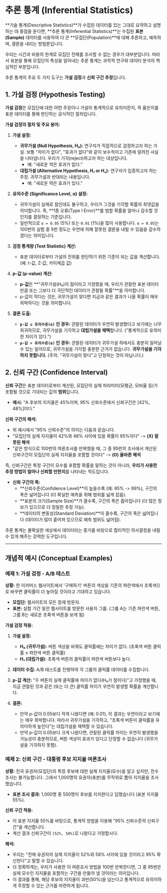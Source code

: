 # 추론 통계 (Inferential Statistics)

**기술 통계(Descriptive Statistics)**가 수집된 데이터를 있는 그대로 요약하고 설명하는 데 중점을 둔다면, **추론 통계(Inferential Statistics)**는 수집된 **표본(Sample)** 데이터를 사용하여 더 큰 **모집단(Population)**에 대해 추론하고, 예측하며, 결론을 내리는 방법론입니다.

우리는 시간과 비용의 한계로 모집단 전체를 조사할 수 없는 경우가 대부분입니다. 따라서 표본을 통해 모집단의 특성을 알아내는 추론 통계는 과학적 연구와 데이터 분석의 핵심적인 부분입니다.

추론 통계의 주요 두 가지 도구는 **가설 검정**과 **신뢰 구간 추정**입니다.

## 1. 가설 검정 (Hypothesis Testing)

**가설 검정**은 모집단에 대한 어떤 주장이나 가설이 통계적으로 유의미한지, 즉 옳은지를 표본 데이터를 통해 판단하는 공식적인 절차입니다.

**가설 검정의 절차 및 주요 용어:**

1.  **가설 설정:**
    - **귀무가설 (Null Hypothesis, H₀):** 연구자가 직접적으로 검정하고자 하는 가설. 보통 "차이가 없다", "효과가 없다"와 같이 보수적이고 기존에 알려진 사실을 나타냅니다. 우리가 기각(reject)하고자 하는 대상입니다.
      - 예: "새로운 약은 효과가 없다."
    - **대립가설 (Alternative Hypothesis, H₁ or Hₐ):** 연구자가 입증하고자 하는 주장. 귀무가설과 반대되는 내용입니다.
      - 예: "새로운 약은 효과가 있다."

2.  **유의수준 (Significance Level, α) 설정:**
    - 귀무가설이 실제로 참인데도 불구하고, 우리가 그것을 기각할 확률의 최댓값을 의미합니다. 즉, **1종 오류(Type I Error)**를 범할 확률을 얼마나 감수할 것인지를 결정하는 기준입니다.
    - 일반적으로 `α = 0.05` (5%) 또는 `0.01` (1%)을 많이 사용합니다. `α = 0.05`는 100번의 실험 중 5번 정도는 우연에 의해 잘못된 결론을 내릴 수 있음을 감수하겠다는 의미입니다.

3.  **검정 통계량 (Test Statistic) 계산:**
    - 표본 데이터로부터 가설의 진위를 판단하기 위한 기준이 되는 값을 계산합니다. (예: t-값, Z-값, 카이제곱 값)

4.  **p-값 (p-value) 계산:**
    - **p-값**은 **"귀무가설(H₀)이 참이라고 가정했을 때, 우리가 관찰한 표본 데이터만큼 또는 그보다 더 극단적인 데이터가 관찰될 확률"**을 의미합니다.
    - p-값이 작다는 것은, 귀무가설이 맞다면 지금과 같은 결과가 나올 확률이 매우 희박하다는 것을 의미합니다.

5.  **결론 도출:**
    - **`p-값 ≤ 유의수준(α)` 인 경우:** 관찰된 데이터가 우연히 발생했다고 보기에는 너무 희귀하므로, 귀무가설을 기각하고 **대립가설을 채택**합니다. ("통계적으로 유의미한 차이가 있다.")
    - **`p-값 > 유의수준(α)` 인 경우:** 관찰된 데이터가 귀무가설 하에서도 충분히 일어날 수 있는 일이므로, 귀무가설을 기각할 충분한 근거가 없습니다. **귀무가설을 기각하지 못합니다.** (주의: "귀무가설이 맞다"고 단정하는 것이 아닙니다.)

## 2. 신뢰 구간 (Confidence Interval)

**신뢰 구간**은 표본 데이터로부터 계산된, 모집단의 실제 파라미터(모평균, 모비율 등)가 포함될 것으로 기대되는 값의 **범위**입니다.

- **예시:** "A 후보의 지지율은 45%이며, 95% 신뢰수준에서 신뢰구간은 [42%, 48%]이다."

**신뢰 구간의 해석:**
- 위 예시에서 "95% 신뢰수준"의 의미는 다음과 같습니다.
- "모집단의 실제 지지율이 42%와 48% 사이에 있을 확률이 95%이다" -> **(X) 잘못된 해석**
- "같은 방식으로 100번의 여론조사를 반복했을 때, 그 중 95번의 조사에서 계산된 신뢰구간이 모집단의 실제 지지율을 포함할 것이다" -> **(O) 올바른 해석**

즉, 신뢰구간은 특정 구간이 모수를 포함할 확률을 말하는 것이 아니라, **우리가 사용한 추정 방법이 얼마나 신뢰할 만한지**를 나타내는 척도입니다.

- **신뢰 구간의 폭:**
  - **신뢰수준(Confidence Level)**이 높을수록 (예: 95% -> 99%), 구간의 폭은 넓어집니다 (더 확실한 예측을 위해 범위를 넓게 잡음).
  - **표본의 크기(Sample Size)**가 클수록, 구간의 폭은 좁아집니다 (더 많은 정보가 있으므로 더 정밀한 추정 가능).
  - **데이터의 변동성(Standard Deviation)**이 클수록, 구간의 폭은 넓어집니다 (데이터가 많이 흩어져 있으므로 예측 범위도 넓어짐).

추론 통계는 불확실한 세상에서 데이터라는 증거를 바탕으로 합리적인 의사결정을 내릴 수 있게 해주는 강력한 도구입니다.

---

## 개념적 예시 (Conceptual Examples)

### 예제 1: 가설 검정 - A/B 테스트

**상황:** 한 이커머스 웹사이트에서 '구매하기' 버튼의 색상을 기존의 파란색에서 초록색으로 바꾸면 클릭률이 더 높아질 것이라고 기대하고 있습니다.

- **모집단:** 웹사이트의 모든 잠재 방문자.
- **표본:** 실험 기간 동안 웹사이트를 방문한 사용자 그룹. (그룹 A는 기존 파란색 버튼, 그룹 B는 새로운 초록색 버튼을 보게 됨)

**가설 검정 적용:**
1.  **가설 설정:**
    - **H₀ (귀무가설):** 버튼 색상을 바꿔도 클릭률에는 차이가 없다. (초록색 버튼 클릭률 ≤ 파란색 버튼 클릭률)
    - **H₁ (대립가설):** 초록색 버튼의 클릭률이 파란색 버튼보다 높다.

2.  **데이터 수집:** A/B 테스트를 진행하여 각 그룹의 클릭률 데이터를 수집합니다.

3.  **p-값 계산:** "두 버튼의 실제 클릭률에 차이가 없다(H₀가 참이다)"고 가정했을 때, 지금 관찰된 것과 같은 (또는 더 큰) 클릭률 차이가 우연히 발생할 확률을 계산합니다.

4.  **결론:**
    - 만약 p-값이 0.05보다 작게 나왔다면 (예: 0.01), 이 결과는 우연이라고 보기에는 매우 희박합니다. 따라서 귀무가설을 기각하고, "초록색 버튼이 클릭률을 유의미하게 높인다"는 대립가설을 채택할 수 있습니다.
    - 만약 p-값이 0.05보다 크게 나왔다면, 관찰된 클릭률 차이는 우연히 발생했을 가능성이 충분하므로, 버튼 색상이 효과가 있다고 단정할 수 없습니다 (귀무가설을 기각하지 못함).

### 예제 2: 신뢰 구간 - 대통령 후보 지지율 여론조사

**상황:** 전국 유권자(모집단)의 특정 후보에 대한 실제 지지율(모수)을 알고 싶지만, 전수 조사는 불가능합니다. 그래서 1,000명의 유권자(표본)를 무작위로 뽑아 지지율을 조사했습니다.

- **표본 조사 결과:** 1,000명 중 550명이 후보를 지지한다고 답했습니다 (표본 지지율 55%).

**신뢰 구간 적용:**
- 이 표본 지지율 55%를 바탕으로, 통계적 방법을 이용해 "95% 신뢰수준의 신뢰구간"을 계산합니다.
- 계산 결과 신뢰구간이 `[52%, 58%]`로 나왔다고 가정합시다.

**해석:**
- 우리는 "전체 유권자의 실제 지지율이 52%와 58% 사이에 있을 것이라고 95% 확신한다"고 말할 수 있습니다.
- 더 정확하게는, 우리가 사용한 이 여론조사 방법을 100번 반복한다면, 그 중 95번은 실제 모수인 지지율을 포함하는 구간을 만들어 낼 것이라는 의미입니다.
- 이 결과를 통해, 해당 후보의 지지율이 과반(50%)을 넘는다고 통계적으로 유의미하게 주장할 수 있는 근거를 마련하게 됩니다.
